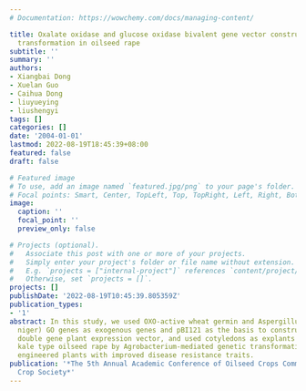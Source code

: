 ```yaml
---
# Documentation: https://wowchemy.com/docs/managing-content/

title: Oxalate oxidase and glucose oxidase bivalent gene vector construction and genetic
  transformation in oilseed rape
subtitle: ''
summary: ''
authors:
- Xiangbai Dong
- Xuelan Guo
- Caihua Dong
- liuyueying
- liushengyi
tags: []
categories: []
date: '2004-01-01'
lastmod: 2022-08-19T18:45:39+08:00
featured: false
draft: false

# Featured image
# To use, add an image named `featured.jpg/png` to your page's folder.
# Focal points: Smart, Center, TopLeft, Top, TopRight, Left, Right, BottomLeft, Bottom, BottomRight.
image:
  caption: ''
  focal_point: ''
  preview_only: false

# Projects (optional).
#   Associate this post with one or more of your projects.
#   Simply enter your project's folder or file name without extension.
#   E.g. `projects = ["internal-project"]` references `content/project/deep-learning/index.md`.
#   Otherwise, set `projects = []`.
projects: []
publishDate: '2022-08-19T10:45:39.805359Z'
publication_types:
- '1'
abstract: In this study, we used OXO-active wheat germin and Aspergillus niger (A.
  niger) GO genes as exogenous genes and pBI121 as the basis to construct a GO/OXO
  double gene plant expression vector, and used cotyledons as explants to transform
  kale type oilseed rape by Agrobacterium-mediated genetic transformation to obtain
  engineered plants with improved disease resistance traits.
publication: '*The 5th Annual Academic Conference of Oilseed Crops Committee of China
  Crop Society*'
---
```

